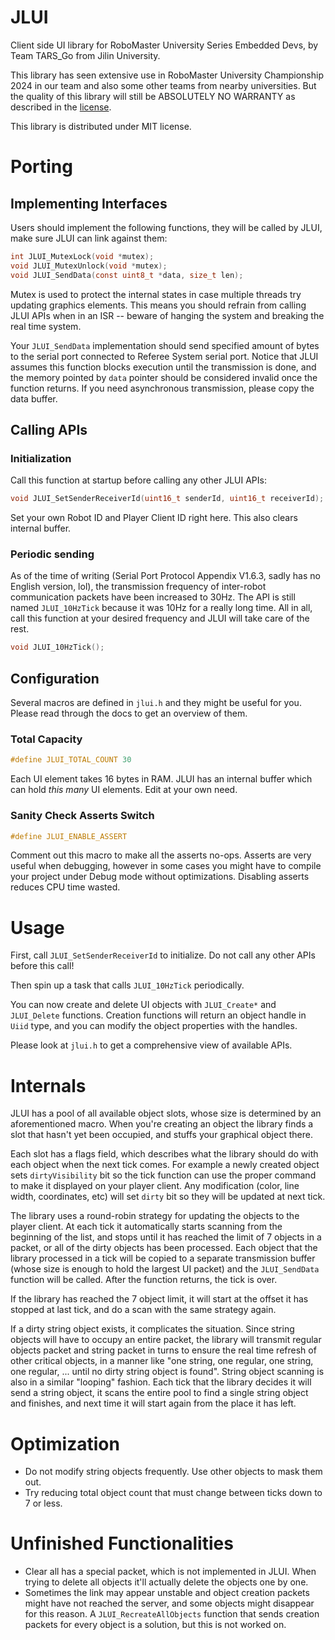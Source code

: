 # JLUI
Client side UI library for RoboMaster University Series Embedded Devs, by Team TARS_Go from Jilin University.

This library has seen extensive use in RoboMaster University Championship 2024 in our team and also some other teams from nearby universities. But the quality of this library will still be ABSOLUTELY NO WARRANTY as described in the [license](LICENSE).

This library is distributed under MIT license.

# Porting

## Implementing Interfaces
Users should implement the following functions, they will be called by JLUI, make sure JLUI can link against them:

```c
int JLUI_MutexLock(void *mutex);
void JLUI_MutexUnlock(void *mutex);
void JLUI_SendData(const uint8_t *data, size_t len);
```

Mutex is used to protect the internal states in case multiple threads try updating graphics elements. This means you should refrain from calling JLUI APIs when in an ISR -- beware of hanging the system and breaking the real time system.

Your `JLUI_SendData` implementation should send specified amount of bytes to the serial port connected to Referee System serial port. Notice that JLUI assumes this function blocks execution until the transmission is done, and the memory pointed by `data` pointer should be considered invalid once the function returns. If you need asynchronous transmission, please copy the data buffer.

## Calling APIs

### Initialization

Call this function at startup before calling any other JLUI APIs:

```c
void JLUI_SetSenderReceiverId(uint16_t senderId, uint16_t receiverId);
```

Set your own Robot ID and Player Client ID right here. This also clears internal buffer.

### Periodic sending

As of the time of writing (Serial Port Protocol Appendix V1.6.3, sadly has no English version, lol), the transmission frequency of inter-robot communication packets have been increased to 30Hz. The API is still named `JLUI_10HzTick` because it was 10Hz for a really long time. All in all, call this function at your desired frequency and JLUI will take care of the rest.

```c
void JLUI_10HzTick();
```

## Configuration

Several macros are defined in `jlui.h` and they might be useful for you. Please read through the docs to get an overview of them.

### Total Capacity

```c
#define JLUI_TOTAL_COUNT 30
```

Each UI element takes 16 bytes in RAM. JLUI has an internal buffer which can hold *this many* UI elements. Edit at your own need.

### Sanity Check Asserts Switch

```c
#define JLUI_ENABLE_ASSERT
```

Comment out this macro to make all the asserts no-ops. Asserts are very useful when debugging, however in some cases you might have to compile your project under Debug mode without optimizations. Disabling asserts reduces CPU time wasted.

# Usage

First, call `JLUI_SetSenderReceiverId` to initialize. Do not call any other APIs before this call!

Then spin up a task that calls `JLUI_10HzTick` periodically.

You can now create and delete UI objects with `JLUI_Create*` and `JLUI_Delete` functions. Creation functions will return an object handle in `Uiid` type, and you can modify the object properties with the handles.

Please look at `jlui.h` to get a comprehensive view of available APIs.

# Internals

JLUI has a pool of all available object slots, whose size is determined by an aforementioned macro. When you're creating an object the library finds a slot that hasn't yet been occupied, and stuffs your graphical object there.

Each slot has a flags field, which describes what the library should do with each object when the next tick comes. For example a newly created object sets `dirtyVisibility` bit so the tick function can use the proper command to make it displayed on your player client. Any modification (color, line width, coordinates, etc) will set `dirty` bit so they will be updated at next tick.

The library uses a round-robin strategy for updating the objects to the player client. At each tick it automatically starts scanning from the beginning of the list, and stops until it has reached the limit of 7 objects in a packet, or all of the dirty objects has been processed. Each object that the library processed in a tick will be copied to a separate transmission buffer (whose size is enough to hold the largest UI packet) and the `JLUI_SendData` function will be called. After the function returns, the tick is over.

If the library has reached the 7 object limit, it will start at the offset it has stopped at last tick, and do a scan with the same strategy again.

If a dirty string object exists, it complicates the situation. Since string objects will have to occupy an entire packet, the library will transmit regular objects packet and string packet in turns to ensure the real time refresh of other critical objects, in a manner like "one string, one regular, one string, one regular, ... until no dirty string object is found". String object scanning is also in a similar "looping" fashion. Each tick that the library decides it will send a string object, it scans the entire pool to find a single string object and finishes, and next time it will start again from the place it has left.

# Optimization

- Do not modify string objects frequently. Use other objects to mask them out.
- Try reducing total object count that must change between ticks down to 7 or less.

# Unfinished Functionalities

- Clear all has a special packet, which is not implemented in JLUI. When trying to delete all objects it'll actually delete the objects one by one.
- Sometimes the link may appear unstable and object creation packets might have not reached the server, and some objects might disappear for this reason. A `JLUI_RecreateAllObjects` function that sends creation packets for every object is a solution, but this is not worked on.
